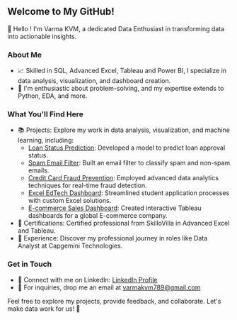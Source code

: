 ## Welcome to My GitHub!

👋 Hello ! I'm Varma KVM, a dedicated Data Enthusiast in transforming data into actionable insights.

### About Me

- 📈 Skilled in SQL, Advanced Excel, Tableau and Power BI, I specialize in data analysis, visualization, and dashboard creation.
- 🧐 I'm enthusiastic about problem-solving, and my expertise extends to Python, EDA, and more.

### What You'll Find Here 

- 📚 Projects: Explore my work in data analysis, visualization, and machine learning, including:
  - [Loan Status Prediction](https://github.com/najirh/loan_aproval_status): Developed a model to predict loan approval status.
  - [Spam Email Filter](https://github.com/najirh/Email-Spam-Prediction): Built an email filter to classify spam and non-spam emails.
  - [Credit Card Fraud Prevention](https://github.com/najirh/credit_card_fraud_transaction_detection): Employed advanced data analytics techniques for real-time fraud detection.
  - [Excel EdTech Dashboard](https://docs.google.com/spreadsheets/d/19RleeME8w1QV4r0H4_B2cULgFn-f0m2WRYt5Dug8o-E/edit#gid=2001764008): Streamlined student application processes with custom Excel solutions.
  - [E-commerce Sales Dashboard](https://public.tableau.com/app/profile/najir.hussain/viz/EcommerceSalesDashboardXCompanyYTDSalesAnalysis/Dashboard): Created interactive Tableau dashboards for a global E-commerce company.
- 📜 Certifications: Certified professional from SkilloVilla in Advanced Excel and Tableau.
- 💼 Experience: Discover my professional journey in roles like Data Analyst at Capgemini Technologies.

### Get in Touch

- 💬 Connect with me on LinkedIn: [LinkedIn Profile](https://www.linkedin.com/in/varmakvm/)
- 📧 For inquiries, drop me an email at varmakvm789@gmail.com

Feel free to explore my projects, provide feedback, and collaborate. Let's make data work for us! 🚀
